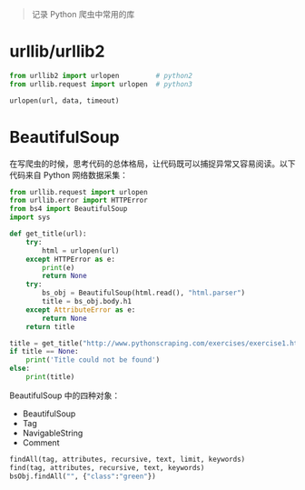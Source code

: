 > 记录 Python 爬虫中常用的库

# urllib/urllib2

```python
from urllib2 import urlopen         # python2
from urllib.request import urlopen  # python3

urlopen(url, data, timeout)
```

# BeautifulSoup

在写爬虫的时候，思考代码的总体格局，让代码既可以捕捉异常又容易阅读。以下代码来自 Python 网络数据采集：

```python
from urllib.request import urlopen
from urllib.error import HTTPError
from bs4 import BeautifulSoup
import sys

def get_title(url):
    try:
        html = urlopen(url)
    except HTTPError as e:
        print(e)
        return None
    try:
        bs_obj = BeautifulSoup(html.read(), "html.parser")
        title = bs_obj.body.h1
    except AttributeError as e:
        return None
    return title

title = get_title("http://www.pythonscraping.com/exercises/exercise1.html")
if title == None:
    print('Title could not be found')
else:
    print(title)
```

BeautifulSoup 中的四种对象：

- BeautifulSoup
- Tag
- NavigableString
- Comment

```python
findAll(tag, attributes, recursive, text, limit, keywords)
find(tag, attributes, recursive, text, keywords)
bsObj.findAll("", {"class":"green"})
```
